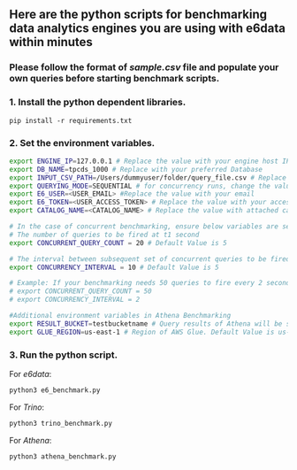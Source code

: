 ## Here are the python scripts for benchmarking data analytics engines you are using with e6data within minutes

### Please follow the format of <em>sample.csv</em> file and populate your own queries before starting benchmark scripts.

### 1. Install the python dependent libraries.
```
pip install -r requirements.txt
```
### 2. Set the environment variables.
```bash
export ENGINE_IP=127.0.0.1 # Replace the value with your engine host IP
export DB_NAME=tpcds_1000 # Replace with your preferred Database
export INPUT_CSV_PATH=/Users/dummyuser/folder/query_file.csv # Replace the value with your local file path
export QUERYING_MODE=SEQUENTIAL # for concurrency runs, change the value to CONCURRENT
export E6_USER=<USER_EMAIL> #Replace the value with your email
export E6_TOKEN=<USER_ACCESS_TOKEN> # Replace the value with your access token
export CATALOG_NAME=<CATALOG_NAME> # Replace the value with attached catalog.

# In the case of concurrent benchmarking, ensure below variables are set to your requirements
# The number of queries to be fired at t1 second
export CONCURRENT_QUERY_COUNT = 20 # Default Value is 5

# The interval between subsequent set of concurrent queries to be fired 
export CONCURRENCY_INTERVAL = 10 # Default Value is 5

# Example: If your benchmarking needs 50 queries to fire every 2 seconds,
# export CONCURRENT_QUERY_COUNT = 50
# export CONCURRENCY_INTERVAL = 2

#Additional environment variables in Athena Benchmarking
export RESULT_BUCKET=testbucketname # Query results of Athena will be stored in this bucket
export GLUE_REGION=us-east-1 # Region of AWS Glue. Default Value is us-east-1
```

### 3. Run the python script.
For <em>e6data</em>:
```bash
python3 e6_benchmark.py
```
For <em>Trino</em>:
```bash
python3 trino_benchmark.py
```
For <em>Athena</em>:
```bash
python3 athena_benchmark.py
```
